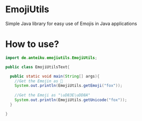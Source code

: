 # EmojiUtils

Simple Java library for easy use of Emojis in Java applications

# How to use?

```java
import de.anteiku.emojiutils.EmojiUtils;

public class EmojiUtilsText{

  public static void main(String[] args){
    //Get the Emojin as 🦊
    System.out.println(EmojiUtils.getEmoji("fox"));
  
    //Get the Emoji as "\uD83E\uDD8A"
    System.out.println(EmojiUtils.getUnicode("fox"));
  }

}
```
